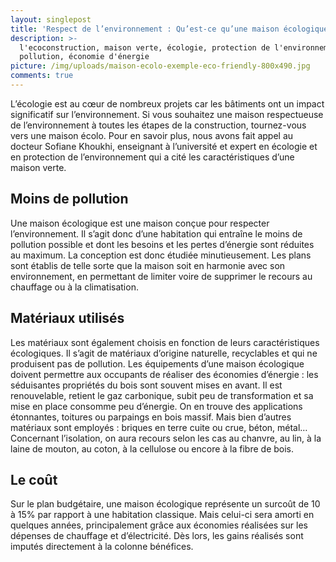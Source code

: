 ```yaml
---
layout: singlepost
title: 'Respect de l’environnement : Qu’est-ce qu’une maison écologique ?'
description: >-
  l'ecoconstruction, maison verte, écologie, protection de l'environnement,
  pollution, économie d'énergie
picture: /img/uploads/maison-ecolo-exemple-eco-friendly-800x490.jpg
comments: true
---
```

L’écologie est au cœur de nombreux  projets car les bâtiments ont un impact significatif sur l’environnement. Si vous souhaitez une maison respectueuse de l’environnement à toutes les étapes de la construction, tournez-vous vers une maison écolo. Pour en savoir plus, nous avons fait appel au docteur Sofiane Khoukhi, enseignant à l’université et expert en écologie et en protection de l’environnement qui a  cité  les caractéristiques d’une maison verte.

## Moins de pollution

Une maison écologique est une maison conçue pour respecter l’environnement. Il s’agit donc d’une habitation qui entraîne le moins de pollution possible et dont les besoins et les pertes d’énergie sont réduites au maximum. La conception est donc étudiée minutieusement. Les plans sont établis de telle sorte que la maison soit en harmonie avec son environnement, en permettant de limiter voire de supprimer le recours au chauffage ou à la climatisation.

## Matériaux  utilisés

Les matériaux sont également choisis en fonction de leurs caractéristiques écologiques. Il s’agit de matériaux d’origine naturelle, recyclables et qui ne produisent pas de pollution. Les équipements d’une maison écologique doivent permettre aux occupants de réaliser des économies d’énergie : les séduisantes propriétés du bois sont souvent mises en avant.  Il est renouvelable, retient le gaz carbonique, subit peu de transformation et sa mise en place consomme peu d’énergie. On en trouve des applications étonnantes, toitures ou parpaings en bois massif. Mais bien d’autres matériaux sont employés : briques en terre cuite ou crue, béton, métal… Concernant l’isolation, on aura recours selon les cas au chanvre, au lin, à la laine de mouton, au coton, à la cellulose ou encore à la fibre de bois.

## Le coût

Sur le plan budgétaire, une maison écologique représente un surcoût de 10 à 15%  par rapport à une habitation classique. Mais celui-ci sera amorti en quelques années, principalement grâce aux économies réalisées sur les dépenses de chauffage et d’électricité. Dès lors, les gains réalisés sont imputés directement à la colonne bénéfices.
